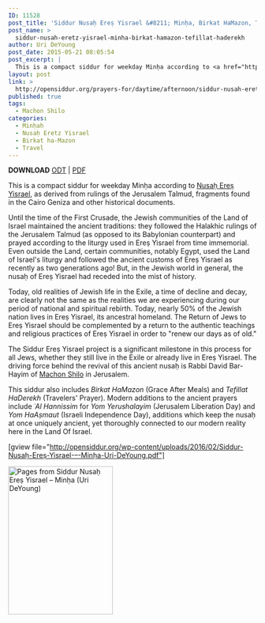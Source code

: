 ```yaml
---
ID: 11528
post_title: 'Siddur Nusaḥ Ereṣ Yisrael &#8211; Minḥa, Birkat HaMazon, Tefillat HaDerekh'
post_name: >
  siddur-nusah-eretz-yisrael-minha-birkat-hamazon-tefillat-haderekh
author: Uri DeYoung
post_date: 2015-05-21 08:05:54
post_excerpt: |
  This is a compact siddur for weekday Minḥa according to <a href="http://machonshilo.org/en/eng/list-articles/36-minhag-eretz/58-nusach-eretz-israel">Nusaḥ Ereṣ Yisrael</a>, as derived from rulings of the Jerusalem Talmud, fragments found in the Cairo Geniza and other historical documents. This siddur also includes <em>Birkat HaMazon</em> (Grace After Meals) and <em>Tefillat HaDerekh</em> (Travelers' Prayer). Modern additions to the ancient prayers include special verses for <em>Yom Yerushalayim</em> (Jerusalem Liberation Day) and <em>Yom HaAṣmaut</em> (Israeli Independence Day), additions which keep the nusaḥ at once uniquely ancient, yet thoroughly connected to our modern reality here in the Land Of Israel.
layout: post
link: >
  http://opensiddur.org/prayers-for/daytime/afternoon/siddur-nusah-eretz-yisrael-minha-birkat-hamazon-tefillat-haderekh/
published: true
tags:
  - Machon Shilo
categories:
  - Minḥah
  - Nusaḥ Eretz Yisrael
  - Birkat ha-Mazon
  - Travel
---
```

<strong>DOWNLOAD</strong> <a href="r.org/wp-content/uploads/2016/02/Siddur-Nusaḥ-Ereṣ-Yisrael-–-Minḥa-Uri-DeYoung.odt">ODT</a> | <a href="http://opensiddur.org/wp-content/uploads/2016/02/Siddur-Nusaḥ-Ereṣ-Yisrael-–-Minḥa-Uri-DeYoung.pdf">PDF</a>

This is a compact siddur for weekday Minḥa according to <a href="http://machonshilo.org/en/eng/list-articles/36-minhag-eretz/58-nusach-eretz-israel">Nusaḥ Ereṣ Yisrael</a>, as derived from rulings of the Jerusalem Talmud, fragments found in the Cairo Geniza and other historical documents.

Until the time of the First Crusade, the Jewish communities of the Land of Israel maintained the ancient traditions: they followed the Halakhic rulings of the Jerusalem Talmud (as opposed to its Babylonian counterpart) and prayed according to the liturgy used in Ereṣ Yisrael from time immemorial. Even outside the Land, certain communities, notably Egypt, used the Land of Israel's liturgy and followed the ancient customs of Ereṣ Yisrael as recently as two generations ago! But, in the Jewish world in general, the nusaḥ of Ereṣ Yisrael had receded into the mist of history.

Today, old realities of Jewish life in the Exile, a time of decline and decay, are clearly not the same as the realities we are experiencing during our period of national and spiritual rebirth. Today, nearly 50% of the Jewish nation lives in Ereṣ Yisrael, its ancestral homeland. The Return of Jews to Ereṣ Yisrael should be complemented by a return to the authentic teachings and religious practices of Ereṣ Yisrael in order to "renew our days as of old."

The Siddur Ereṣ Yisrael project is a significant milestone in this process for all Jews, whether they still live in the Exile or already live in Ereṣ Yisrael. The driving force behind the revival of this ancient nusaḥ is Rabbi David Bar-Hayim of <a href="http://machonshilo.org">Machon Shilo</a> in Jerusalem.

This siddur also includes <em>Birkat HaMazon</em> (Grace After Meals) and <em>Tefillat HaDerekh</em> (Travelers' Prayer). Modern additions to the ancient prayers include<em> ʿAl Hannissim</em> for <em>Yom Yerushalayim</em> (Jerusalem Liberation Day) and <em>Yom HaAṣmaut</em> (Israeli Independence Day), additions which keep the nusaḥ at once uniquely ancient, yet thoroughly connected to our modern reality here in the Land Of Israel.

[gview file="http://opensiddur.org/wp-content/uploads/2016/02/Siddur-Nusaḥ-Ereṣ-Yisrael-–-Minḥa-Uri-DeYoung.pdf"]

<a href="http://opensiddur.org/wp-content/uploads/2016/02/Siddur-Nusaḥ-Ereṣ-Yisrael-–-Minḥa-Uri-DeYoung.pdf"><img class="aligncenter size-medium wp-image-11551" src="http://opensiddur.org/wp-content/uploads/2015/05/Pages-from-Siddur-Nusaḥ-Ereṣ-Yisrael-–-Minḥa-Uri-DeYoung-212x300.png" alt="Pages from Siddur Nusaḥ Ereṣ Yisrael – Minḥa (Uri DeYoung)" width="212" height="300" /></a>